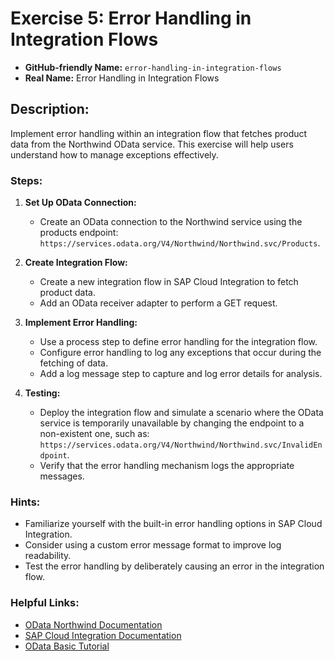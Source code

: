 # Exercise 5: Error Handling in Integration Flows

- **GitHub-friendly Name:** `error-handling-in-integration-flows`
- **Real Name:** Error Handling in Integration Flows

## Description:
Implement error handling within an integration flow that fetches product data from the Northwind OData service. This exercise will help users understand how to manage exceptions effectively.

### Steps:
1. **Set Up OData Connection:**
    - Create an OData connection to the Northwind service using the products endpoint:  
      `https://services.odata.org/V4/Northwind/Northwind.svc/Products`.

2. **Create Integration Flow:**
    - Create a new integration flow in SAP Cloud Integration to fetch product data.
    - Add an OData receiver adapter to perform a GET request.

3. **Implement Error Handling:**
    - Use a process step to define error handling for the integration flow.
    - Configure error handling to log any exceptions that occur during the fetching of data.
    - Add a log message step to capture and log error details for analysis.

4. **Testing:**
    - Deploy the integration flow and simulate a scenario where the OData service is temporarily unavailable by changing the endpoint to a non-existent one, such as:  
      `https://services.odata.org/V4/Northwind/Northwind.svc/InvalidEndpoint`.
    - Verify that the error handling mechanism logs the appropriate messages.

### Hints:
- Familiarize yourself with the built-in error handling options in SAP Cloud Integration.
- Consider using a custom error message format to improve log readability.
- Test the error handling by deliberately causing an error in the integration flow.

### Helpful Links:
- [OData Northwind Documentation](https://services.odata.org/V4/Northwind/Northwind.svc/)
- [SAP Cloud Integration Documentation](https://help.sap.com/viewer/product/SAP_CLOUD_PLATFORM_INTEGRATION/)
- [OData Basic Tutorial](https://www.odata.org/getting-started/basic-tutorial/)
